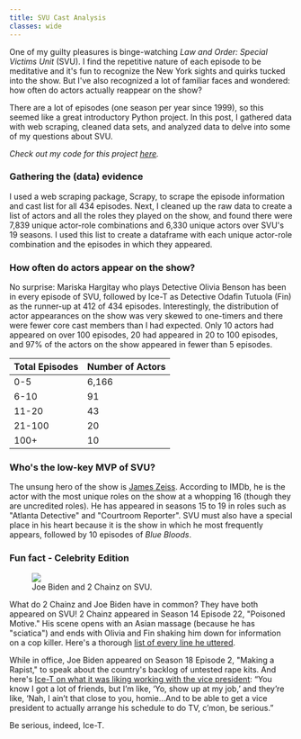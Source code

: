 ```yaml
---
title: SVU Cast Analysis
classes: wide
---
```

One of my guilty pleasures is binge-watching *Law and Order: Special Victims Unit* (SVU). I find the repetitive nature of each episode to be meditative and it's fun to recognize the New York sights and quirks tucked into the show. But I've also recognized a lot of familiar faces and wondered: how often do actors actually reappear on the show?

There are a lot of episodes (one season per year since 1999), so this seemed like a great introductory Python project. In this post, I gathered data with web scraping, cleaned data sets, and analyzed data to delve into some of my questions about SVU. 

*Check out my code for this project [here](https://github.com/jenzhenky/SVU).*

### Gathering the (data) evidence

I used a web scraping package, Scrapy, to scrape the episode information and cast list for all 434 episodes. Next, I cleaned up the raw data to create a list of actors and all the roles they played on the show, and found there were 7,839 unique actor-role combinations and 6,330 unique actors over SVU's 19 seasons. I used this list to create a dataframe with each unique actor-role combination and the episodes in which they appeared. 

### How often do actors appear on the show?

No surprise: Mariska Hargitay who plays Detective Olivia Benson has been in every episode of SVU, followed by Ice-T as Detective Odafin Tutuola (Fin) as the runner-up at 412 of 434 episodes. Interestingly, the distribution of actor appearances on the show was very skewed to one-timers and there were fewer core cast members than I had expected. Only 10 actors had appeared on over 100 episodes, 20 had appeared in 20 to 100 episodes, and 97% of the actors on the show appeared in fewer than 5 episodes.

Total Episodes | Number of Actors
------------ | -------------
0-5 | 6,166
6-10 | 91
11-20 | 43
21-100 | 20
100+ | 10

### Who's the low-key MVP of SVU?

The unsung hero of the show is [James Zeiss](https://www.imdb.com/name/nm6079503/). According to IMDb, he is the actor with the most unique roles on the show at a whopping 16 (though they are uncredited roles). He has appeared in seasons 15 to 19 in roles such as "Atlanta Detective" and "Courtroom Reporter". SVU must also have a special place in his heart because it is the show in which he most frequently appears, followed by 10 episodes of *Blue Bloods*.

### Fun fact - Celebrity Edition

<figure class="half">
	<img src="{{https://github.com/jenzhenky/jenzhenky.github.io}}{{/blob/master}}/assets/images/biden-svu.jpg>
	<img src="{{https://github.com/jenzhenky/jenzhenky.github.io}}{{/blob/master}}/assets/images/chainz-svu.jpg">
	<figcaption>Joe Biden and 2 Chainz on SVU.</figcaption>
</figure>

What do 2 Chainz and Joe Biden have in common? They have both appeared on SVU! 2 Chainz appeared in Season 14 Episode 22, "Poisoned Motive." His scene opens with an Asian massage (because he has "sciatica") and ends with Olivia and Fin shaking him down for information on a cop killer. Here's a thorough [list of every line he uttered](https://www.complex.com/music/2013/05/heres-every-line-that-2-chainz-said-on-law-and-order-svu-last-night). 

While in office, Joe Biden appeared on Season 18 Episode 2, "Making a Rapist," to speak about the country's backlog of untested rape kits. And here's [Ice-T on what it was liking working with the vice president](https://www.huffingtonpost.com/entry/joe-biden-ice-t-svu_us_57ec33eee4b0c2407cdba44f): “You know I got a lot of friends, but I’m like, ‘Yo, show up at my job,’ and they’re like, ‘Nah, I ain’t that close to you, homie…And to be able to get a vice president to actually arrange his schedule to do TV, c’mon, be serious.” 

Be serious, indeed, Ice-T.
